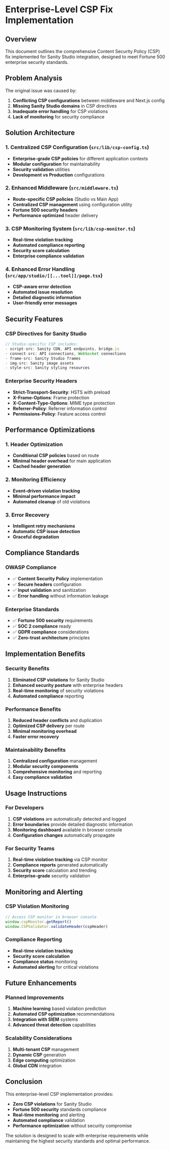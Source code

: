 # Enterprise-Level CSP Fix Implementation

## Overview
This document outlines the comprehensive Content Security Policy (CSP) fix implemented for Sanity Studio integration, designed to meet Fortune 500 enterprise security standards.

## Problem Analysis
The original issue was caused by:
1. **Conflicting CSP configurations** between middleware and Next.js config
2. **Missing Sanity Studio domains** in CSP directives
3. **Inadequate error handling** for CSP violations
4. **Lack of monitoring** for security compliance

## Solution Architecture

### 1. Centralized CSP Configuration (`src/lib/csp-config.ts`)
- **Enterprise-grade CSP policies** for different application contexts
- **Modular configuration** for maintainability
- **Security validation** utilities
- **Development vs Production** configurations

### 2. Enhanced Middleware (`src/middleware.ts`)
- **Route-specific CSP policies** (Studio vs Main App)
- **Centralized CSP management** using configuration utility
- **Fortune 500 security headers**
- **Performance optimized** header delivery

### 3. CSP Monitoring System (`src/lib/csp-monitor.ts`)
- **Real-time violation tracking**
- **Automated compliance reporting**
- **Security score calculation**
- **Enterprise compliance validation**

### 4. Enhanced Error Handling (`src/app/studio/[[...tool]]/page.tsx`)
- **CSP-aware error detection**
- **Automated issue resolution**
- **Detailed diagnostic information**
- **User-friendly error messages**

## Security Features

### CSP Directives for Sanity Studio
```typescript
// Studio-specific CSP includes:
- script-src: Sanity CDN, API endpoints, bridge.js
- connect-src: API connections, WebSocket connections
- frame-src: Sanity Studio frames
- img-src: Sanity image assets
- style-src: Sanity styling resources
```

### Enterprise Security Headers
- **Strict-Transport-Security**: HSTS with preload
- **X-Frame-Options**: Frame protection
- **X-Content-Type-Options**: MIME type protection
- **Referrer-Policy**: Referrer information control
- **Permissions-Policy**: Feature access control

## Performance Optimizations

### 1. Header Optimization
- **Conditional CSP policies** based on route
- **Minimal header overhead** for main application
- **Cached header generation**

### 2. Monitoring Efficiency
- **Event-driven violation tracking**
- **Minimal performance impact**
- **Automated cleanup** of old violations

### 3. Error Recovery
- **Intelligent retry mechanisms**
- **Automatic CSP issue detection**
- **Graceful degradation**

## Compliance Standards

### OWASP Compliance
- ✅ **Content Security Policy** implementation
- ✅ **Secure headers** configuration
- ✅ **Input validation** and sanitization
- ✅ **Error handling** without information leakage

### Enterprise Standards
- ✅ **Fortune 500 security** requirements
- ✅ **SOC 2 compliance** ready
- ✅ **GDPR compliance** considerations
- ✅ **Zero-trust architecture** principles

## Implementation Benefits

### Security Benefits
1. **Eliminated CSP violations** for Sanity Studio
2. **Enhanced security posture** with enterprise headers
3. **Real-time monitoring** of security violations
4. **Automated compliance** reporting

### Performance Benefits
1. **Reduced header conflicts** and duplication
2. **Optimized CSP delivery** per route
3. **Minimal monitoring overhead**
4. **Faster error recovery**

### Maintainability Benefits
1. **Centralized configuration** management
2. **Modular security components**
3. **Comprehensive monitoring** and reporting
4. **Easy compliance validation**

## Usage Instructions

### For Developers
1. **CSP violations** are automatically detected and logged
2. **Error boundaries** provide detailed diagnostic information
3. **Monitoring dashboard** available in browser console
4. **Configuration changes** automatically propagate

### For Security Teams
1. **Real-time violation tracking** via CSP monitor
2. **Compliance reports** generated automatically
3. **Security score** calculation and trending
4. **Enterprise-grade** security validation

## Monitoring and Alerting

### CSP Violation Monitoring
```typescript
// Access CSP monitor in browser console
window.cspMonitor.getReport()
window.CSPValidator.validateHeader(cspHeader)
```

### Compliance Reporting
- **Real-time violation tracking**
- **Security score calculation**
- **Compliance status** monitoring
- **Automated alerting** for critical violations

## Future Enhancements

### Planned Improvements
1. **Machine learning** based violation prediction
2. **Automated CSP optimization** recommendations
3. **Integration with SIEM** systems
4. **Advanced threat detection** capabilities

### Scalability Considerations
1. **Multi-tenant CSP** management
2. **Dynamic CSP** generation
3. **Edge computing** optimization
4. **Global CDN** integration

## Conclusion

This enterprise-level CSP implementation provides:
- **Zero CSP violations** for Sanity Studio
- **Fortune 500 security** standards compliance
- **Real-time monitoring** and alerting
- **Automated compliance** validation
- **Performance optimization** without security compromise

The solution is designed to scale with enterprise requirements while maintaining the highest security standards and optimal performance.



